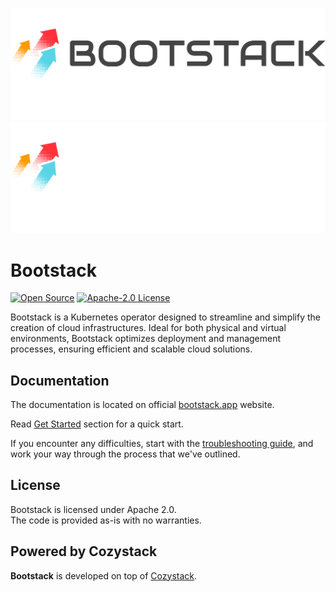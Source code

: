 ![Bootstack](.github/assets/bootstack-logo-black.svg#gh-light-mode-only)
![Bootstack](.github/assets/bootstack-logo-white.svg#gh-dark-mode-only)

# Bootstack

[![Open Source](https://img.shields.io/badge/Open-Source-brightgreen)](https://opensource.org/)
[![Apache-2.0 License](https://img.shields.io/github/license/astrasky-net/bootstack)](https://opensource.org/licenses/)

Bootstack is a Kubernetes operator designed to streamline and simplify the creation of cloud infrastructures. Ideal for both physical and virtual environments, Bootstack optimizes deployment and management processes, ensuring efficient and scalable cloud solutions.

## Documentation

The documentation is located on official [bootstack.app](https://bootstack.astrasky.net) website.

Read [Get Started](https://bootstack.app/docs/get-started/) section for a quick start.

If you encounter any difficulties, start with the [troubleshooting guide](https://bootstack.app/docs/), and work your way through the process that we've outlined.

## License

Bootstack is licensed under Apache 2.0.  
The code is provided as-is with no warranties.

## Powered by Cozystack
**Bootstack** is developed on top of [Cozystack](https://github.com/aenix-io/cozystack).
